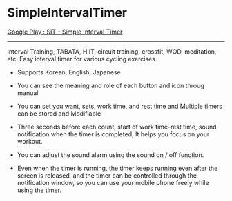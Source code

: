 # SimpleIntervalTimer

[Google Play : SIT - Simple Interval Timer](https://play.google.com/store/apps/details?id=com.kw2.kw2.sit)
***

Interval Training, TABATA, HIIT, circuit training, crossfit, WOD, meditation, etc.
Easy interval timer for various cycling exercises.

* Supports Korean, English, Japanese

* You can see the meaning and role of each button and icon throug manual

* You can set you want, sets,  work time, and rest time and Multiple timers can be stored and Modifiable

* Three seconds before each count, start of work time-rest time, sound notification when the timer is completed, It helps you focus on your workout.

* You can adjust the sound alarm using the sound on / off function.

* Even when the timer is running, the timer keeps running even after the screen is released, and the timer can be controlled through the notification window, so you can use your mobile phone freely while using the timer.
